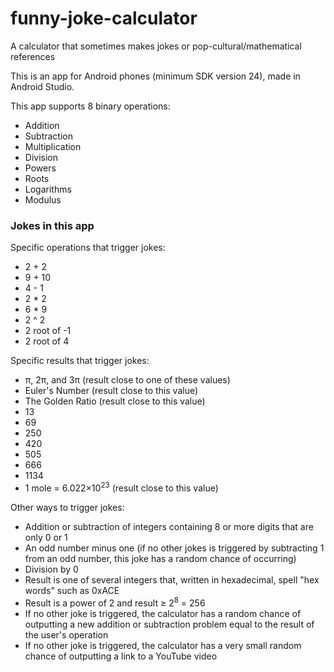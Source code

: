 # funny-joke-calculator
A calculator that sometimes makes jokes or pop-cultural/mathematical references

This is an app for Android phones (minimum SDK version 24), made in Android Studio.

This app supports 8 binary operations:
* Addition
* Subtraction
* Multiplication
* Division
* Powers
* Roots
* Logarithms
* Modulus

### Jokes in this app

Specific operations that trigger jokes:
* 2 + 2
* 9 + 10
* 4 - 1
* 2 * 2
* 6 * 9
* 2 ^ 2
* 2 root of -1
* 2 root of 4

Specific results that trigger jokes:
* π, 2π, and 3π (result close to one of these values)
* Euler's Number (result close to this value)
* The Golden Ratio (result close to this value)
* 13
* 69
* 250
* 420
* 505
* 666
* 1134
* 1 mole = 6.022×10<sup>23</sup> (result close to this value)

Other ways to trigger jokes:
* Addition or subtraction of integers containing 8 or more digits that are only 0 or 1
* An odd number minus one (if no other jokes is triggered by subtracting 1 from an odd number, this joke has a random chance of
  occurring)
* Division by 0
* Result is one of several integers that, written in hexadecimal, spell "hex words" such as 0xACE
* Result is a power of 2 and result ≥ 2<sup>8</sup> = 256
* If no other joke is triggered, the calculator has a random chance of outputting a new addition or subtraction problem equal to the
  result of the user's operation
* If no other joke is triggered, the calculator has a very small random chance of outputting a link to a YouTube video

